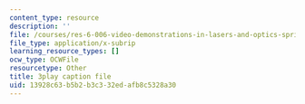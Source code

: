 ```yaml
---
content_type: resource
description: ''
file: /courses/res-6-006-video-demonstrations-in-lasers-and-optics-spring-2008/13928c63b5b2b3c332edafb8c5328a30_4YPxRTFxy2A.srt
file_type: application/x-subrip
learning_resource_types: []
ocw_type: OCWFile
resourcetype: Other
title: 3play caption file
uid: 13928c63-b5b2-b3c3-32ed-afb8c5328a30
---
```

